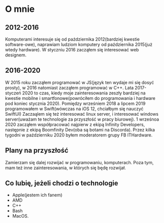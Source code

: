 # **O mnie**

## 2012-2016
Komputerami interesuje się od października 2012(bardziej kwestie software-owe), naprawiam ludziom komputery od października 2015(już wtedy hardware). W styczniu 2016 zacząłem się interesować web designem.
## 2016-2020
W 2015 roku zacząłem programować w JS(język ten wydaje mi się dosyć prosty), w 2016 natomiast zacząłem programować w C++. Lata 2017-styczeń 2020 to czas, kiedy moje zainteresowania zeszły bardziej na kwestie mobilne i smartfonowe(powróciłem do programowania i hardware pod koniec stycznia 2020). Pomiędzy wrześniem 2018 a lipcem 2019 programowałem w Swift(wówczas na iOS 12, chciałbym się nauczyć SwiftUI) Zaczaąlem się też interesować linux server, i interesować windows server(uważam te technologie za przyszłość w pracy biurowej). 1 wrześnoa 2020 zacząłem współpracować najpierw z ekipą Infinity Developers, następnie z ekipą Boomfinity Dev(oba są botami na Discorda). Przez kilka tygodni w październiku 2020 byłem moderatorem grupy FB ITHardware.
## Plany na przyszłość
Zamierzam się dalej rozwijać w programowaniu, komputerach. Poza tym, mam też inne zainteresowania, w których się będę rozwijał.
## Co lubię, jeżeli chodzi o technologie
- Apple(jestem ich fanem)
- AMD
- C++
- Bash
- MacOS.
